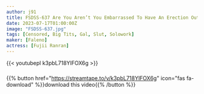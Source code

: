 ```yaml
---
author: j91
title: FSDSS-637 Are You Aren’t You Embarrassed To Have An Erection Outside? A Slutty Boss Who Stopped Her Masochistic Man Kun And Teased Him At The Limit Of A Date And Immediately Brought Him To A Hotel And Made Him Ejaculate Over And Over Again Ranran Fujii
date: 2023-07-17T01:00:00Z
image: "FSDSS-637.jpg"
tags: [Censored, Big Tits, Gal, Slut, Solowork]
maker: [Faleno]
actress: [Fujii Ranran]
---
```



{{< youtubepl k3pbL718YlFOX6g >}}
###

{{% button href="https://streamtape.to/v/k3pbL718YlFOX6g" icon="fas fa-download" %}}download this video{{% /button %}}


